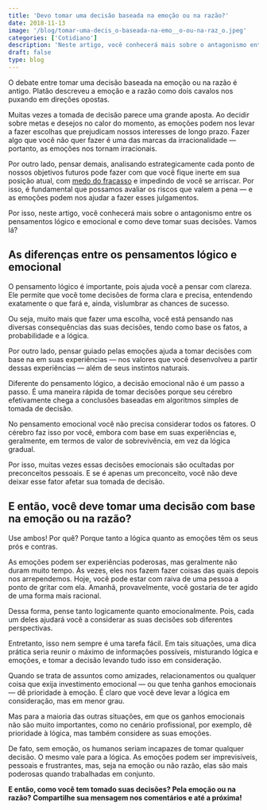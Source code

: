 ```yaml
---
title: 'Devo tomar uma decisão baseada na emoção ou na razão?'
date: 2018-11-13
image: '/blog/tomar-uma-decis_o-baseada-na-emo__o-ou-na-raz_o.jpeg'
categories: ['Cotidiano']
description: 'Neste artigo, você conhecerá mais sobre o antagonismo entre os pensamentos lógico e emocional e como deve tomar suas decisões. Vamos lá?'
draft: false
type: blog
---
```


O debate entre tomar uma decisão baseada na emoção ou na razão é antigo. Platão descreveu a emoção e a razão como dois cavalos nos puxando em direções opostas.

Muitas vezes a tomada de decisão parece uma grande aposta. Ao decidir sobre metas e desejos no calor do momento, as emoções podem nos levar a fazer escolhas que prejudicam nossos interesses de longo prazo. Fazer algo que você não quer fazer é uma das marcas da irracionalidade — portanto, as emoções nos tornam irracionais.

Por outro lado, pensar demais, analisando estrategicamente cada ponto de nossos objetivos futuros pode fazer com que você fique inerte em sua posição atual, com [medo do fracasso](/como-superar-o-sentimento-de-fracasso/) e impedindo de você se arriscar. Por isso, é fundamental que possamos avaliar os riscos que valem a pena — e as emoções podem nos ajudar a fazer esses julgamentos.

Por isso, neste artigo, você conhecerá mais sobre o antagonismo entre os pensamentos lógico e emocional e como deve tomar suas decisões. Vamos lá?

## As diferenças entre os pensamentos lógico e emocional

O pensamento lógico é importante, pois ajuda você a pensar com clareza. Ele permite que você tome decisões de forma clara e precisa, entendendo exatamente o que fará e, ainda, vislumbrar as chances de sucesso.

Ou seja, muito mais que fazer uma escolha, você está pensando nas diversas consequências das suas decisões, tendo como base os fatos, a probabilidade e a lógica.

Por outro lado, pensar guiado pelas emoções ajuda a tomar decisões com base na em suas experiências — nos valores que você desenvolveu a partir dessas experiências — além de seus instintos naturais.

Diferente do pensamento lógico, a decisão emocional não é um passo a passo. É uma maneira rápida de tomar decisões porque seu cérebro efetivamente chega a conclusões baseadas em algoritmos simples de tomada de decisão.

No pensamento emocional você não precisa considerar todos os fatores. O cérebro faz isso por você, embora com base em suas experiências e, geralmente, em termos de valor de sobrevivência, em vez da lógica gradual.

Por isso, muitas vezes essas decisões emocionais são ocultadas por preconceitos pessoais. E se é apenas um preconceito, você não deve deixar esse fator afetar sua tomada de decisão.

## E então, você deve tomar uma decisão com base na emoção ou na razão?

Use ambos! Por quê? Porque tanto a lógica quanto as emoções têm os seus prós e contras.

As emoções podem ser experiências poderosas, mas geralmente não duram muito tempo. Às vezes, eles nos fazem fazer coisas das quais depois nos arrependemos. Hoje, você pode estar com raiva de uma pessoa a ponto de gritar com ela. Amanhã, provavelmente, você gostaria de ter agido de uma forma mais racional.

Dessa forma, pense tanto logicamente quanto emocionalmente. Pois, cada um deles ajudará você a considerar as suas decisões sob diferentes perspectivas.

Entretanto, isso nem sempre é uma tarefa fácil. Em tais situações, uma dica prática seria reunir o máximo de informações possíveis, misturando lógica e emoções, e tomar a decisão levando tudo isso em consideração.

Quando se trata de assuntos como amizades, relacionamentos ou qualquer coisa que exija investimento emocional — ou que tenha ganhos emocionais — dê prioridade à emoção. É claro que você deve levar a lógica em consideração, mas em menor grau.

Mas para a maioria das outras situações, em que os ganhos emocionais não são muito importantes, como no cenário profissional, por exemplo, dê prioridade à lógica, mas também considere as suas emoções.

De fato, sem emoção, os humanos seriam incapazes de tomar qualquer decisão. O mesmo vale para a lógica. As emoções podem ser imprevisíveis, pessoais e frustrantes, mas, seja na emoção ou não razão, elas são mais poderosas quando trabalhadas em conjunto.

**E então, como você tem tomado suas decisões? Pela emoção ou na razão? Compartilhe sua mensagem nos comentários e até a próxima!**
